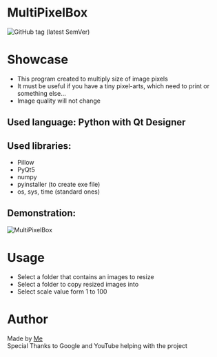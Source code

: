 # MultiPixelBox
![GitHub tag (latest SemVer)](https://img.shields.io/github/v/tag/Tooloom/MultiPixelBox?color=%2300b359&label=version&style=flat-square)

# Showcase
- This program created to multiply size of image pixels
- It must be useful if you have a tiny pixel-arts, which need to print or something else...
- Image quality will not change

## Used language: Python with Qt Designer
## Used libraries:
- Pillow
- PyQt5
- numpy
- pyinstaller (to create exe file)
- os, sys, time (standard ones)

## Demonstration:
![MultiPixelBox](https://user-images.githubusercontent.com/57460354/126865817-4c5c3f07-1ee6-447f-a498-d85d98732451.gif)
# Usage
- Select a folder that contains an images to resize
- Select a folder to copy resized images into
- Select scale value form 1 to 100

# Author
Made by [Me](https://github.com/Tooloom)<br>
Special Thanks to Google and YouTube helping with the project
